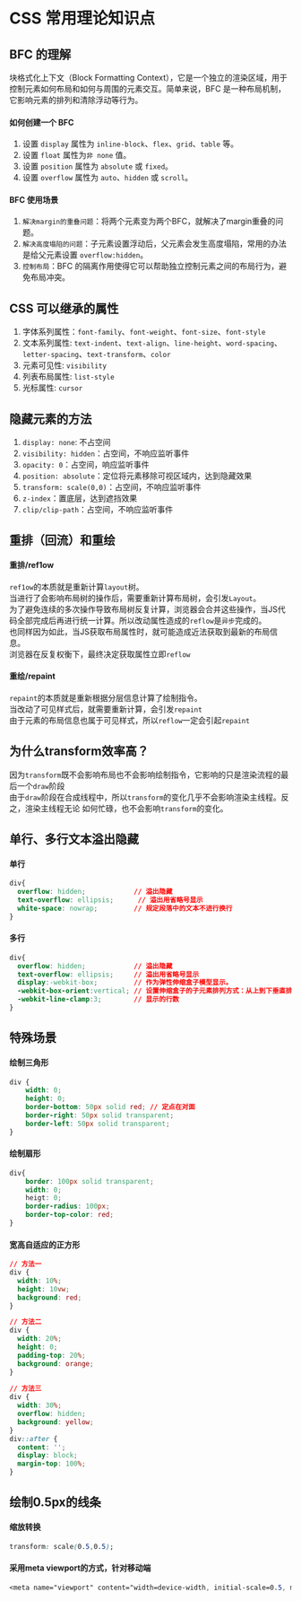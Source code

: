 # CSS 常用理论知识点

## BFC 的理解
块格式化上下文（Block Formatting Context），它是一个独立的渲染区域，用于控制元素如何布局和如何与周围的元素交互。简单来说，BFC 是一种布局机制，它影响元素的排列和清除浮动等行为。

#### 如何创建一个 BFC
1. 设置 `display` 属性为 `inline-block`、`flex`、`grid`、`table` 等。
2. 设置 `float` 属性为`非 none` 值。
3. 设置 `position` 属性为 `absolute` 或 `fixed`。
4. 设置 `overflow` 属性为 `auto`、`hidden` 或 `scroll`。

#### BFC 使用场景
1. `解决margin的重叠问题`：将两个元素变为两个BFC，就解决了margin重叠的问题。
2. `解决高度塌陷的问题`：子元素设置浮动后，父元素会发生高度塌陷，常用的办法是给父元素设置 `overflow:hidden`。
3. `控制布局`：BFC 的隔离作用使得它可以帮助独立控制元素之间的布局行为，避免布局冲突。

## CSS 可以继承的属性
1. 字体系列属性：`font-family`、`font-weight`、`font-size`、`font-style`
2. 文本系列属性: `text-indent`、`text-align`、`line-height`、`word-spacing`、`letter-spacing`、`text-transform`、`color`
3. 元素可见性: `visibility`
4. 列表布局属性: `list-style`
5. 光标属性: `cursor`

## 隐藏元素的方法
1. `display: none`: 不占空间
2. `visibility: hidden`：占空间，不响应监听事件
3. `opacity: 0`：占空间，响应监听事件
4. `position: absolute`：定位将元素移除可视区域内，达到隐藏效果
5. `transform: scale(0,0)`：占空间，不响应监听事件
6. `z-index`：置底层，达到遮挡效果
7. `clip/clip-path`：占空间，不响应监听事件

## 重排（回流）和重绘

#### 重排/ref1ow
`ref1ow`的本质就是重新计算`layout`树。<br/>
当进行了会影响布局树的操作后，需要重新计算布局树，会引发`Layout`。<br/>
为了避免连续的多次操作导致布局树反复计算，浏览器会合并这些操作，当JS代码全部完成后再进行统一计算。所以改动属性造成的`reflow`是`异步`完成的。<br/>
也同样因为如此，当JS获取布局属性时，就可能造成近法获取到最新的布局信息。<br/>
浏览器在反复权衡下，最终决定获取属性立即`reflow`

#### 重绘/repaint
`repaint`的本质就是重新根据分层信息计算了绘制指令。<br/>
当改动了可见样式后，就需要重新计算，会引发`repaint` <br/>
由于元素的布局信息也属于可见样式，所以`reflow`一定会引起`repaint`

## 为什么transform效率高？
因为`transform`既不会影响布局也不会影响绘制指令，它影响的只是渲染流程的最后一个`draw`阶段<br/>
由于`draw`阶段在合成线程中，所以`transform`的变化几乎不会影响渲染主线程。反之，渲染主线程无论
如何忙碌，也不会影响`transform`的变化。

## 单行、多行文本溢出隐藏

#### 单行
```css
div{
  overflow: hidden;            // 溢出隐藏
  text-overflow: ellipsis;      // 溢出用省略号显示
  white-space: nowrap;         // 规定段落中的文本不进行换行
}
```

#### 多行
```css
div{
  overflow: hidden;            // 溢出隐藏
  text-overflow: ellipsis;     // 溢出用省略号显示
  display:-webkit-box;         // 作为弹性伸缩盒子模型显示。
  -webkit-box-orient:vertical; // 设置伸缩盒子的子元素排列方式：从上到下垂直排列
  -webkit-line-clamp:3;        // 显示的行数
}
```

## 特殊场景
#### 绘制三角形
```css
div {
    width: 0;
    height: 0;
    border-bottom: 50px solid red; // 定点在对面
    border-right: 50px solid transparent;
    border-left: 50px solid transparent;
}
```

#### 绘制扇形
```css
div{
    border: 100px solid transparent;
    width: 0;
    heigt: 0;
    border-radius: 100px;
    border-top-color: red;
}
```

#### 宽高自适应的正方形
```css
// 方法一
div {
  width: 10%;
  height: 10vw;
  background: red;
}

// 方法二
div {
  width: 20%;
  height: 0;
  padding-top: 20%;
  background: orange;
}
   
// 方法三
div {
  width: 30%;
  overflow: hidden;
  background: yellow;
}
div::after {
  content: '';
  display: block;
  margin-top: 100%;
}
```

## 绘制0.5px的线条
#### 缩放转换
```css
transform: scale(0.5,0.5);
```

#### 采用meta viewport的方式，针对移动端
```css
<meta name="viewport" content="width=device-width, initial-scale=0.5, minimum-scale=0.5, maximum-scale=0.5"/>

```
